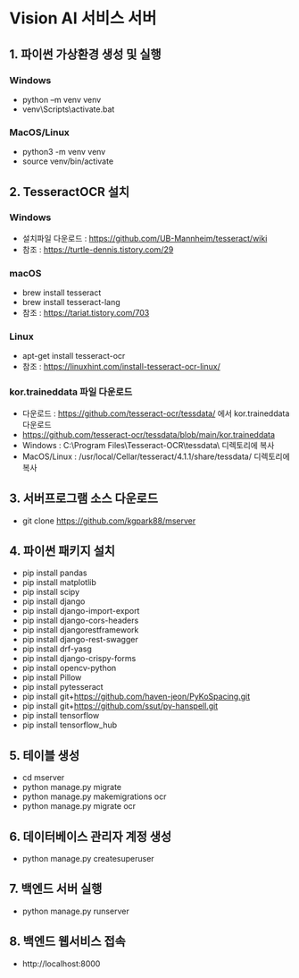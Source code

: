 # Vision AI 서비스 서버 

## 1. 파이썬 가상환경 생성 및 실행
### Windows
- python –m venv venv 
- venv\Scripts\activate.bat
### MacOS/Linux
- python3 -m venv venv
- source venv/bin/activate

## 2. TesseractOCR 설치
### Windows
- 설치파일 다운로드 : https://github.com/UB-Mannheim/tesseract/wiki
- 참조 : https://turtle-dennis.tistory.com/29  
### macOS
- brew install tesseract
- brew install tesseract-lang
- 참조 : https://tariat.tistory.com/703  
### Linux
- apt-get install tesseract-ocr
- 참조 : https://linuxhint.com/install-tesseract-ocr-linux/

### kor.traineddata 파일 다운로드 
- 다운로드 : https://github.com/tesseract-ocr/tessdata/ 에서 kor.traineddata 다운로드
- https://github.com/tesseract-ocr/tessdata/blob/main/kor.traineddata
- Windows : C:\Program Files\Tesseract-OCR\tessdata\ 디렉토리에 복사
- MacOS/Linux : /usr/local/Cellar/tesseract/4.1.1/share/tessdata/ 디렉토리에 복사 

## 3. 서버프로그램 소스 다운로드
- git clone https://github.com/kgpark88/mserver

## 4. 파이썬 패키지 설치
- pip install pandas
- pip install matplotlib
- pip install scipy
- pip install django
- pip install django-import-export
- pip install django-cors-headers
- pip install djangorestframework
- pip install django-rest-swagger
- pip install drf-yasg
- pip install django-crispy-forms
- pip install opencv-python
- pip install Pillow
- pip install pytesseract
- pip install git+https://github.com/haven-jeon/PyKoSpacing.git
- pip install git+https://github.com/ssut/py-hanspell.git
- pip install tensorflow
- pip install tensorflow_hub

## 5. 테이블 생성
- cd mserver
- python manage.py migrate
- python manage.py makemigrations ocr
- python manage.py migrate ocr

## 6. 데이터베이스 관리자 계정 생성
- python manage.py createsuperuser

## 7. 백엔드 서버 실행
- python manage.py runserver

## 8. 백엔드 웹서비스 접속
- http://localhost:8000
